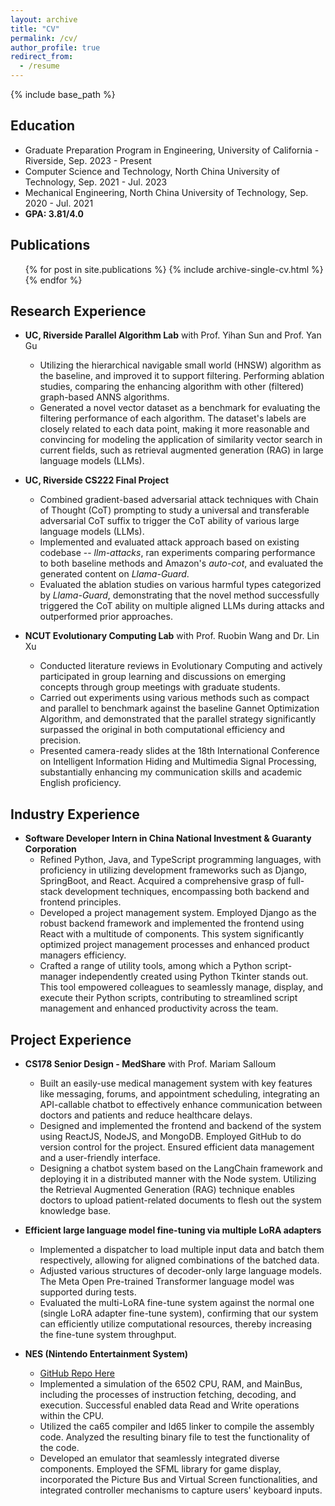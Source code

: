 ```yaml
---
layout: archive
title: "CV"
permalink: /cv/
author_profile: true
redirect_from:
  - /resume
---
```

{% include base_path %}

## Education

* Graduate Preparation Program in Engineering, University of California - Riverside, Sep. 2023 - Present
* Computer Science and Technology, North China University of Technology, Sep. 2021 - Jul. 2023
* Mechanical Engineering, North China University of Technology, Sep. 2020 - Jul. 2021
* **GPA: 3.81/4.0**

## Publications

  <ul>{% for post in site.publications %}
    {% include archive-single-cv.html %}
  {% endfor %}</ul>
  
<!-- ## Research Presentations

* The 18th International Conference on Intelligent Information Hiding and Multimedia Signal Processing, 2022 (IIHMSP'22). -->

## Research Experience

* **UC, Riverside Parallel Algorithm Lab** with Prof. Yihan Sun and Prof. Yan Gu
  * Utilizing the hierarchical navigable small world (HNSW) algorithm as the baseline, and improved it to support filtering. Performing ablation studies, comparing the enhancing algorithm with other (filtered) graph-based ANNS algorithms.
  * Generated a novel vector dataset as a benchmark for evaluating the filtering performance of each algorithm. The dataset's labels are closely related to each data point, making it more reasonable and convincing for modeling the application of similarity vector search in current fields, such as retrieval augmented generation (RAG) in large language models (LLMs).

* **UC, Riverside CS222 Final Project**
  * Combined gradient-based adversarial attack techniques with Chain of Thought (CoT) prompting to study a universal and transferable adversarial CoT suffix to trigger the CoT ability of various large language models (LLMs).
  * Implemented and evaluated attack approach based on existing codebase -- *llm-attacks*, ran experiments comparing performance to both baseline methods and Amazon's *auto-cot*, and evaluated the generated content on *Llama-Guard*.
  * Evaluated the ablation studies on various harmful types categorized by *Llama-Guard*, demonstrating that the novel method successfully triggered the CoT ability on multiple aligned LLMs during attacks and outperformed prior approaches.

* **NCUT Evolutionary Computing Lab** with Prof. Ruobin Wang and Dr. Lin Xu
  * Conducted literature reviews in Evolutionary Computing and actively participated in group learning and discussions on emerging concepts through group meetings with graduate students.
  * Carried out experiments using various methods such as compact and parallel to benchmark against the baseline Gannet Optimization Algorithm, and demonstrated that the parallel strategy significantly surpassed the original in both computational efficiency and precision.
  * Presented camera-ready slides at the 18th International Conference on Intelligent Information Hiding and Multimedia Signal Processing, substantially enhancing my communication skills and academic English proficiency.
  
## Industry Experience

* **Software Developer Intern in China National Investment \& Guaranty Corporation**
  * Refined Python, Java, and TypeScript programming languages, with proficiency in utilizing development frameworks such as Django, SpringBoot, and React. Acquired a comprehensive grasp of full-stack development techniques, encompassing both backend and frontend principles.
  * Developed a project management system. Employed Django as the robust backend framework and implemented the frontend using React with a multitude of components. This system significantly optimized project management processes and enhanced product managers efficiency.
  * Crafted a range of utility tools, among which a Python script-manager independently created using Python Tkinter stands out. This tool empowered colleagues to seamlessly manage, display, and execute their Python scripts, contributing to streamlined script management and enhanced productivity across the team.

## Project Experience

* **CS178 Senior Design - MedShare** with Prof. Mariam Salloum
  * Built an easily-use medical management system with key features like messaging, forums, and appointment scheduling, integrating an API-callable chatbot to effectively enhance communication between doctors and patients and reduce healthcare delays.
  * Designed and implemented the frontend and backend of the system using ReactJS, NodeJS, and MongoDB. Employed GitHub to do version control for the project. Ensured efficient data management and a user-friendly interface.
  * Designing a chatbot system based on the LangChain framework and deploying it in a distributed manner with the Node system. Utilizing the Retrieval Augmented Generation (RAG) technique enables doctors to upload patient-related documents to flesh out the system knowledge base.

* **Efficient large language model fine-tuning via multiple LoRA adapters**
  * Implemented a dispatcher to load multiple input data and batch them respectively, allowing for aligned combinations of the batched data.
  * Adjusted various structures of decoder-only large language models. The Meta Open Pre-trained Transformer language model was supported during tests.
  * Evaluated the multi-LoRA fine-tune system against the normal one (single LoRA adapter fine-tune system), confirming that our system can efficiently utilize computational resources, thereby increasing the fine-tune system throughput.

* **NES (Nintendo Entertainment System)**
  * [GitHub Repo Here](https://github.com/sujingbo0217/NES)
  * Implemented a simulation of the 6502 CPU, RAM, and MainBus, including the processes of instruction fetching, decoding, and execution. Successful enabled data Read and Write operations within the CPU.
  * Utilized the ca65 compiler and ld65 linker to compile the assembly code. Analyzed the resulting binary file to test the functionality of the code.
  * Developed an emulator that seamlessly integrated diverse components. Employed the SFML library for game display, incorporated the Picture Bus and Virtual Screen functionalities, and integrated controller mechanisms to capture users' keyboard inputs.

<!-- * **Operating System Practice - Dec. 2022**
  * [GitHub Repo Here](https://github.com/NCUT-lambda/our-xv6-riscv)
  * [Get Chinese Guidebook Here](https://ncut-lambda.github.io/our-xv6-riscv/)
  * Engaged in extensive study of relevant manuals, delving deeply into the foundational principles of the system call and its implementation within the xv6-riscv source code.
  * Contributed valuable insights by adding comments to critical sections within the scope of system call in the xv6-riscv source code. These annotations not only captured my thought process but also enhanced team's comprehension and fostered collaborative efforts.
  * Executed the system call code scope, incorporating gnu-gdb breakpoints for precise debugging. Ensured a thoroughly understanding of the implementation and functionality of the scope of system call.
  * Participated in thought-provoking discussions with both fellow team members and the professor, exploring and analyzing the design patterns inherent within the xv6-riscv operating system. This collaborative exchange of ideas significantly enriched the collective comprehension of the architecture.
  * Collaboratively created a comprehensive guidebook with my teammates, encapsulating our collective insights and discoveries. Perfectly delivered a presentation of our insights and discoveries in front of the class.

* **Deep Learning Specialization - Jul. 2023**
  * [Get My Note Here](https://sujingbo0217.github.io/posts/2023/08/blog-post-1/)
  * Explored neural network fundamentals, including vectorization, forward and backward propagation, and gradient descent. Implemented shallow and deep neural networks to translate theory into practice.
  * Mastered advanced techniques for network regularization, involving L1, L2, and Frobenius norm, as well as the innovative dropout method. Investigated optimization algorithms, with special focus on the Exponentially Weighted Averages technique for enhancing neural network training efficiency. Gained a comprehensive grasp of the Adam optimization algorithm. Delved into the batch normalization, its advantageous role in both expediting learning and subtly regularizing networks within training mini-batches and testing sets. -->

<!-- Talks
======
  <ul>{% for post in site.talks %}
    {% include archive-single-talk-cv.html %}
  {% endfor %}</ul>
  
Teaching
======
  <ul>{% for post in site.teaching %}
    {% include archive-single-cv.html %}
  {% endfor %}</ul>
  
Service and leadership
======
* Currently signed in to 43 different slack teams -->
